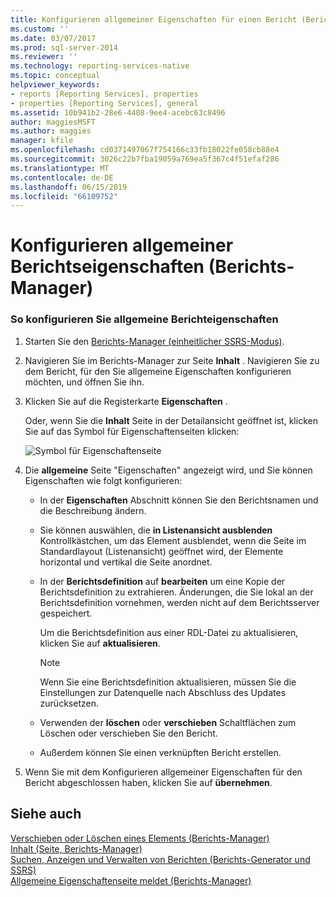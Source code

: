 ```yaml
---
title: Konfigurieren allgemeiner Eigenschaften für einen Bericht (Berichts-Manager) | Microsoft-Dokumentation
ms.custom: ''
ms.date: 03/07/2017
ms.prod: sql-server-2014
ms.reviewer: ''
ms.technology: reporting-services-native
ms.topic: conceptual
helpviewer_keywords:
- reports [Reporting Services], properties
- properties [Reporting Services], general
ms.assetid: 10b941b2-28e6-4408-9ee4-acebc63c8496
author: maggiesMSFT
ms.author: maggies
manager: kfile
ms.openlocfilehash: cd0371497067f754166c33fb18022fe058cb88e4
ms.sourcegitcommit: 3026c22b7fba19059a769ea5f367c4f51efaf286
ms.translationtype: MT
ms.contentlocale: de-DE
ms.lasthandoff: 06/15/2019
ms.locfileid: "66109752"
---
```

# <a name="configure-general-properties-for-a-report-report-manager"></a>Konfigurieren allgemeiner Berichtseigenschaften (Berichts-Manager)
    
### <a name="to-configure-general-report-properties"></a>So konfigurieren Sie allgemeine Berichteigenschaften  
  
1.  Starten Sie den [Berichts-Manager &#40;einheitlicher SSRS-Modus&#41;](../../2014/reporting-services/report-manager-ssrs-native-mode.md).  
  
2.  Navigieren Sie im Berichts-Manager zur Seite **Inhalt** . Navigieren Sie zu dem Bericht, für den Sie allgemeine Eigenschaften konfigurieren möchten, und öffnen Sie ihn.  
  
3.  Klicken Sie auf die Registerkarte **Eigenschaften** .  
  
     Oder, wenn Sie die **Inhalt** Seite in der Detailansicht geöffnet ist, klicken Sie auf das Symbol für Eigenschaftenseiten klicken:  
  
     ![Symbol für Eigenschaftenseite](media/prop.gif "Symbol für Eigenschaftenseite")  
  
4.  Die **allgemeine** Seite "Eigenschaften" angezeigt wird, und Sie können Eigenschaften wie folgt konfigurieren:  
  
    -   In der **Eigenschaften** Abschnitt können Sie den Berichtsnamen und die Beschreibung ändern.  
  
    -   Sie können auswählen, die **in Listenansicht ausblenden** Kontrollkästchen, um das Element ausblendet, wenn die Seite im Standardlayout (Listenansicht) geöffnet wird, der Elemente horizontal und vertikal die Seite anordnet.  
  
    -   In der **Berichtsdefinition** auf **bearbeiten** um eine Kopie der Berichtsdefinition zu extrahieren. Änderungen, die Sie lokal an der Berichtsdefinition vornehmen, werden nicht auf dem Berichtsserver gespeichert.  
  
         Um die Berichtsdefinition aus einer RDL-Datei zu aktualisieren, klicken Sie auf **aktualisieren**.  
  
        > [!NOTE]  
        >  Wenn Sie eine Berichtsdefinition aktualisieren, müssen Sie die Einstellungen zur Datenquelle nach Abschluss des Updates zurücksetzen.  
  
    -   Verwenden der **löschen** oder **verschieben** Schaltflächen zum Löschen oder verschieben Sie den Bericht.  
  
    -   Außerdem können Sie einen verknüpften Bericht erstellen.  
  
5.  Wenn Sie mit dem Konfigurieren allgemeiner Eigenschaften für den Bericht abgeschlossen haben, klicken Sie auf **übernehmen**.  
  
## <a name="see-also"></a>Siehe auch  
 [Verschieben oder Löschen eines Elements &#40;Berichts-Manager&#41;](report-server/move-or-delete-an-item-report-manager.md)   
 [Inhalt &#40;Seite, Berichts-Manager&#41;](../../2014/reporting-services/contents-page-report-manager.md)   
 [Suchen, Anzeigen und Verwalten von Berichten (Berichts-Generator und SSRS)](report-builder/finding-viewing-and-managing-reports-report-builder-and-ssrs.md)   
 [Allgemeine Eigenschaftenseite meldet &#40;Berichts-Manager&#41;](../../2014/reporting-services/general-properties-page-reports-report-manager.md)  
  
  
